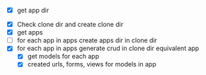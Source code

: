 - [x] get app dir

[//]: # (- [ ] Enter app dir)
- [x] Check clone dir and create clone dir
- [x] get apps
- [ ] for each app in apps create apps dir in clone dir
- [x] for each app in apps generate crud in clone dir equivalent app
  - [x] get models for each app
  - [x] created urls, forms, views for models in app
